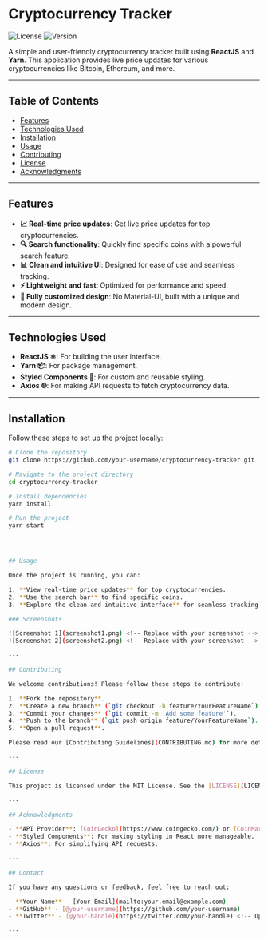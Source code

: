 # Cryptocurrency Tracker

![License](https://img.shields.io/badge/license-MIT-blue.svg) <!-- Replace with your license -->
![Version](https://img.shields.io/badge/version-1.0.0-green.svg) <!-- Replace with your version -->

A simple and user-friendly cryptocurrency tracker built using **ReactJS** and **Yarn**. This application provides live price updates for various cryptocurrencies like Bitcoin, Ethereum, and more.

---

## Table of Contents

- [Features](#features)
- [Technologies Used](#technologies-used)
- [Installation](#installation)
- [Usage](#usage)
- [Contributing](#contributing)
- [License](#license)
- [Acknowledgments](#acknowledgments)

---

## Features

- **📈 Real-time price updates**: Get live price updates for top cryptocurrencies.
- **🔍 Search functionality**: Quickly find specific coins with a powerful search feature.
- **📊 Clean and intuitive UI**: Designed for ease of use and seamless tracking.
- **⚡ Lightweight and fast**: Optimized for performance and speed.
- **🎨 Fully customized design**: No Material-UI, built with a unique and modern design.

---

## Technologies Used

- **ReactJS ⚛️**: For building the user interface.
- **Yarn 📦**: For package management.
- **Styled Components 💅**: For custom and reusable styling.
- **Axios 🌐**: For making API requests to fetch cryptocurrency data.

---

## Installation

Follow these steps to set up the project locally:

```bash
# Clone the repository
git clone https://github.com/your-username/cryptocurrency-tracker.git

# Navigate to the project directory
cd cryptocurrency-tracker

# Install dependencies
yarn install

# Run the project
yarn start




## Usage

Once the project is running, you can:

1. **View real-time price updates** for top cryptocurrencies.
2. **Use the search bar** to find specific coins.
3. **Explore the clean and intuitive interface** for seamless tracking.

### Screenshots

![Screenshot 1](screenshot1.png) <!-- Replace with your screenshot -->
![Screenshot 2](screenshot2.png) <!-- Replace with your screenshot -->

---

## Contributing

We welcome contributions! Please follow these steps to contribute:

1. **Fork the repository**.
2. **Create a new branch** (`git checkout -b feature/YourFeatureName`).
3. **Commit your changes** (`git commit -m 'Add some feature'`).
4. **Push to the branch** (`git push origin feature/YourFeatureName`).
5. **Open a pull request**.

Please read our [Contributing Guidelines](CONTRIBUTING.md) for more details.

---

## License

This project is licensed under the MIT License. See the [LICENSE](LICENSE) file for details.

---

## Acknowledgments

- **API Provider**: [CoinGecko](https://www.coingecko.com/) or [CoinMarketCap](https://coinmarketcap.com/) for cryptocurrency data.
- **Styled Components**: For making styling in React more manageable.
- **Axios**: For simplifying API requests.

---

## Contact

If you have any questions or feedback, feel free to reach out:

- **Your Name** - [Your Email](mailto:your.email@example.com)
- **GitHub** - [@your-username](https://github.com/your-username)
- **Twitter** - [@your-handle](https://twitter.com/your-handle) <!-- Optional -->

---
